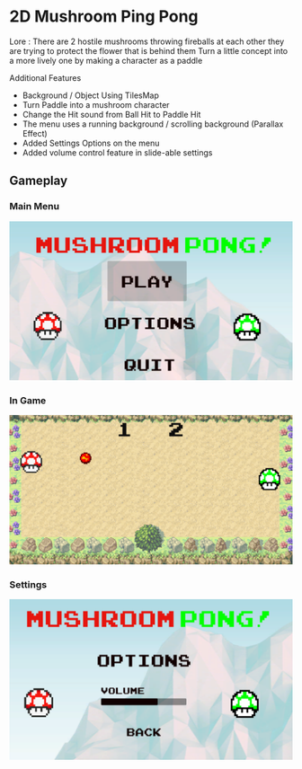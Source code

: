 # 2D Mushroom Ping Pong
Lore : There are 2 hostile mushrooms throwing fireballs at each other they are trying to protect the flower that is behind them
Turn a little concept into a more lively one by making a character as a paddle

Additional Features
- Background / Object Using TilesMap
- Turn Paddle into a mushroom character
- Change the Hit sound from Ball Hit to Paddle Hit
- The menu uses a running background / scrolling background (Parallax Effect)
- Added Settings Options on the menu
- Added volume control feature in slide-able settings

## Gameplay
### Main Menu
![Main Menu](https://github.com/fachry-isl/2d-mushroom-ping-pong/blob/main/Screenshot/Main%20Menu.png?raw=true)
### In Game
![In Game](https://github.com/fachry-isl/2d-mushroom-ping-pong/blob/main/Screenshot/Gameplay.png?raw=true)
### Settings
![Settings](https://github.com/fachry-isl/2d-mushroom-ping-pong/blob/main/Screenshot/Option%20Menu.png?raw=true)
